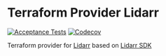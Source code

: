 # Terraform Provider Lidarr
[![Acceptance Tests](https://github.com/devopsarr/terraform-provider-lidarr/actions/workflows/test.yml/badge.svg)](https://github.com/devopsarr/terraform-provider-lidarr/actions/workflows/test.yml)
[![Codecov](https://img.shields.io/codecov/c/github/devopsarr/terraform-provider-lidarr)](https://codecov.io/gh/devopsarr/terraform-provider-lidarr)

Terraform provider for [Lidarr](https://github.com/Lidarr/Lidarr) based on [Lidarr SDK](github.com/devopsarr/lidarr-go)